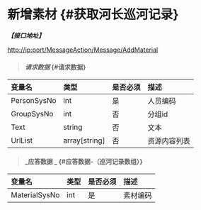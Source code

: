 # 新增素材 {#获取河长巡河记录}

_**【接口地址】**_

[http://ip:port/MessageAction/Message/AddMaterial](http://ip:port/MessageAction/Message/AddMaterial)

> #### _请求数据_ {#请求数据}

| 变量名 | 类型 | 是否必须 | 描述 |
| :--- | :--- | :--- | :--- |
| PersonSysNo | int | 是 | 人员编码 |
| GroupSysNo | int | 否 | 分组id |
| Text | string | 否 | 文本 |
| UrlList | array\[string\] | 否 | 资源内容列表 |

> #### _应答数据 _ {#应答数据-（巡河记录数组）}

| 变量名 | 类型 | 是否必须 | 描述 |
| :--- | :--- | :--- | :--- |
| MaterialSysNo | int | 是 | 素材编码 |



